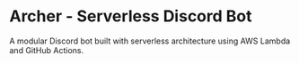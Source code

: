 # Archer - Serverless Discord Bot

A modular Discord bot built with serverless architecture using AWS Lambda and GitHub Actions.